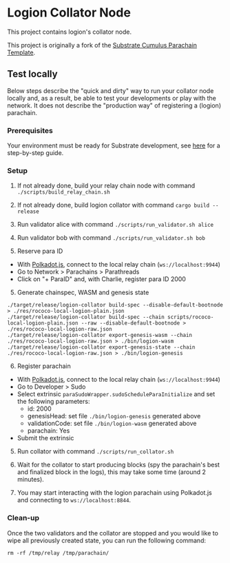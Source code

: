 # Logion Collator Node

This project contains logion's collator node.

This project is originally a fork of the
[Substrate Cumulus Parachain Template](https://github.com/substrate-developer-hub/substrate-parachain-template/commit/ffb52cf5ba20eb824a792c927092196edd424f4d).

## Test locally

Below steps describe the "quick and dirty" way to run your collator node locally and, as a result, be able to test your developments
or play with the network. It does not describe the "production way" of registering a (logion) parachain.

### Prerequisites

Your environment must be ready for Substrate development, see
[here](https://docs.substrate.io/tutorials/v3/create-your-first-substrate-chain/#install-rust-and-the-rust-toolchain)
for a step-by-step guide.

### Setup

1. If not already done, build your relay chain node with command `./scripts/build_relay_chain.sh`

2. If not already done, build logion collator with command `cargo build --release`

2. Run validator alice with command `./scripts/run_validator.sh alice`

3. Run validator bob with command `./scripts/run_validator.sh bob`

4. Reserve para ID

- With [Polkadot.js](https://polkadot.js.org/apps), connect to the local relay chain (`ws://localhost:9944`)
- Go to Network > Parachains > Parathreads
- Click on "+ ParaID" and, with Charlie, register para ID 2000

5. Generate chainspec, WASM and genesis state

```
./target/release/logion-collator build-spec --disable-default-bootnode > ./res/rococo-local-logion-plain.json
./target/release/logion-collator build-spec --chain scripts/rococo-local-logion-plain.json --raw --disable-default-bootnode > ./res/rococo-local-logion-raw.json
./target/release/logion-collator export-genesis-wasm --chain ./res/rococo-local-logion-raw.json > ./bin/logion-wasm
./target/release/logion-collator export-genesis-state --chain ./res/rococo-local-logion-raw.json > ./bin/logion-genesis
```

6. Register parachain

- With [Polkadot.js](https://polkadot.js.org/apps), connect to the local relay chain (`ws://localhost:9944`)
- Go to Developer > Sudo
- Select extrinsic `paraSudoWrapper.sudoScheduleParaInitialize` and set the following parameters:
    - id: 2000
    - genesisHead: set file `./bin/logion-genesis` generated above
    - validationCode: set file `./bin/logion-wasm` generated above
    - parachain: Yes
- Submit the extrinsic

5. Run collator with command `./scripts/run_collator.sh`

7. Wait for the collator to start producing blocks (spy the parachain's best and finalized block in the logs), this may take some time (around 2 minutes).

8. You may start interacting with the logion parachain using Polkadot.js and connecting to `ws://localhost:8844`.

### Clean-up

Once the two validators and the collator are stopped and you would like to wipe all previously created state,
you can run the following command:

```
rm -rf /tmp/relay /tmp/parachain/
```

